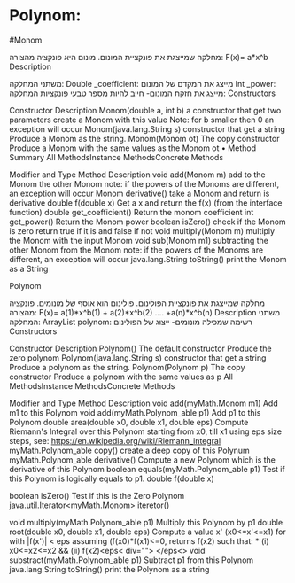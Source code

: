 # Polynom:

#Monom

מחלקה שמייצגת את פונקציית המונום. מונום היא פונקציה מהצורה:
F(x)= a*x^b 
Description

משתני המחלקה:
 Double _coefficient:
מייצג את המקדם של המונום
Int _power:
מייצג את חזקת המונום- חייב להיות מספר טבעי 
פונקציות המחלקה:
Constructors

Constructor	Description
Monom(double a, int b)
a constructor that get two parameters create a Monom with this value Note: for b smaller then 0 an exception will occur
Monom(java.lang.String s)	constructor that get a string Produce a Monom as the string.
Monom(Monom ot)
The copy constructor Produce a Monom with the same values as the Monom ot
•	Method Summary
All MethodsInstance MethodsConcrete Methods

Modifier and Type	Method	Description
void	add(Monom m)
add to the Monom the other Monom note: if the powers of the Monoms are different, an exception will occur
Monom
derivative()
take a Monom and return is derivative
double	f(double x)
 Get a x and return the f(x) (from the interface function)
double	get_coefficient()	 Return the monom coefficient
int	get_power()
 Return the Monom power
boolean	isZero()
check if the Monom is zero return true if it is and false if not
void	multiply(Monom m)
multiply the Monom with the input Monom
void	sub(Monom m1)
subtracting the other Monom from the Monom note: if the powers of the Monoms are different, an exception will occur
java.lang.String	toString()
print the Monom as a String









Polynom

מחלקה שמייצגת את פונקציית הפולינום. פולינום הוא אוסף של מונומים. פונקציה מהצורה:
F(x)= a(1)*x^b(1) + a(2)*x^b(2) …. +a(n)*x^b(n) 
Description
משתני המחלקה:
ArrayList<Monom> polynom:
רשימה שמכילה מונומים- ייצוג של הפולינום
Constructors

Constructor	Description
Polynom()
The default constructor Produce the zero polynom
Polynom(java.lang.String s)
constructor that get a string Produce a polynom as the string.
Polynom(Polynom p)
The copy constructor Produce a polynom with the same values as p
All MethodsInstance MethodsConcrete Methods

Modifier and Type	Method	Description
void	add(myMath.Monom m1)
Add m1 to this Polynom
void	add(myMath.Polynom_able p1)	Add p1 to this Polynom
double	area(double x0, double x1, double eps)	Compute Riemann's Integral over this Polynom starting from x0, till x1 using eps size steps, see: https://en.wikipedia.org/wiki/Riemann_integral
myMath.Polynom_able	copy()
create a deep copy of this Polynum
myMath.Polynom_able	derivative()
Compute a new Polynom which is the derivative of this Polynom
boolean	equals(myMath.Polynom_able p1)	Test if this Polynom is logically equals to p1.
double	f(double x)
 
boolean	isZero()
Test if this is the Zero Polynom
java.util.Iterator<myMath.Monom>	iteretor()
 
void	multiply(myMath.Polynom_able p1)	Multiply this Polynom by p1
double	root(double x0, double x1, double eps)	Compute a value x' (x0<=x'<=x1) for with |f(x')| < eps assuming (f(x0)*f(x1)<=0, returns f(x2) such that: * (i) x0<=x2<=x2 && (ii) f(x2)<eps< div=""> </eps<>
void	substract(myMath.Polynom_able p1)	Subtract p1 from this Polynom
java.lang.String	toString()
print the Polynom as a string

